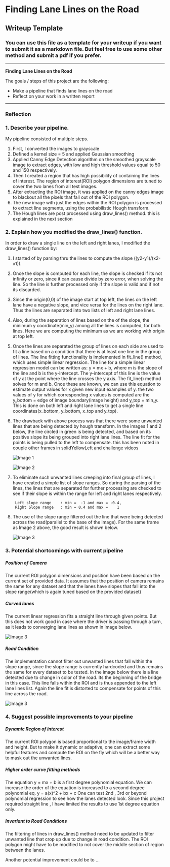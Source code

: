 # **Finding Lane Lines on the Road**

## Writeup Template

### You can use this file as a template for your writeup if you want to submit it as a markdown file. But feel free to use some other method and submit a pdf if you prefer.

---

**Finding Lane Lines on the Road**

The goals / steps of this project are the following:
* Make a pipeline that finds lane lines on the road
* Reflect on your work in a written report


[//]: # (Image References)

[image1]: ./examples/grayscale.jpg "Grayscale"

---

### Reflection

### 1. Describe your pipeline.

My pipeline consisted of multiple steps.

1. First, I converted the images to grayscale  
2. Defined a kernel size = 5 and applied Gaussian smoothing
3. Applied Canny Edge Detection algorithm on the smoothed grayscale image to extract edges, with low and high threshold values equal to 50 and 150 respectively.
4. Then I created a region that has high possibility of containing the lines of interest. The region of interest(ROI) polygon dimensions are tuned to cover the two lanes from all test images.
5. After extracting the ROI image, it was applied on the canny edges image to blackout all the pixels that fall out of the ROI polygon.
6. The new image with just the edges within the ROI polygon is processed to extract line segments, using the probabilistic Hough transform.
7. The Hough lines are post processed using draw_lines() method. this is explained in the next section

### 2. Explain how you modified the draw_lines() function.
In order to draw a single line on the left and right lanes, I modified the draw_lines() function by:

1. I started of by parsing thru the lines to compute the slope ((y2-y1)/(x2-x1)).
2. Once the slope is computed for each line, the slope is checked if its not infinity or zero, since it can cause divide by zero error, when solving the line. So the line is further processed only if the slope is valid and if not its discarded.
3. Since the origin(0,0) of the image start at top left, the lines on the left lane have a negative slope, and vice versa for the lines on the right lane. Thus the lines are separated into two lists of left and right lane lines.
4. Also, during the separation of lines based on the of the slope, the minimum y coordinate(min_y) among all the lines is computed, for both lines. Here we are computing the minimum as we are working with origin at top left.
5. Once the lines are separated the group of lines on each side are used to fit a line based on a condition that there is at least one line in the group of lines. The line fitting functionality is implemented in fit_line() method, which uses simple linear regression.
The line for a simple linear regression model can be written as: y = mx + b, where m is the slope of the line and b is the y-intercept. The y-intercept of this line is the value of y at the point where the line crosses the y axis. The fit_line() method solves for m and b. Once these are known, we can use this equation to estimate output values for x given new input examples of y. the two values of y for which corresponding x values is computed are the y_bottom = edge of image boundary(image height) and y_top = min_y. This is done on both left and right lane lines to get a single line coordinates(x_bottom, y_bottom, x_top and y_top).
6. The drawback with above process was that there were some unwanted lines that are being detected by hough transform. In the images 1 and 2 below, the line circled in green is being detected, and based on its positive slope its being grouped into right lane lines. The line fit for the points is being pulled to the left to compensate. this has been noted in couple other frames in solidYellowLeft and challenge videos

    ![Image 1](first_pass_bad/bad_result_1.jpg)

    ![Image 2](first_pass_bad/bad_result_2.jpg)

7. To eliminate such unwanted lines creeping into final group of lines, I have created a simple list of slope ranges. So during the parsing of the lines, the lines that are separated for further processing are checked to see if their slope is within the range for left and right lanes respectively.

        Left slope range    : min =  -1 and max = -0.4,
        Right Slope range   : min = 0.4 and max =    1

8. The use of the slope range filtered out the line that were being detected across the road(parallel to the base of the image). For the same frame as Image 2 above, the good result is shown below.

    ![Image 3](first_pass_bad/good_result_2.jpg)


### 3. Potential shortcomings with current pipeline

##### Position of Camera

The current ROI polygon dimensions and position have been based on the current set of provided data. It assumes that the position of camera remains the same for any dataset and that the lanes have slopes that fall into the slope range(which is again tuned based on the provided dataset)

##### Curved lanes

The current linear regression fits a straight line through given points. But this does not work good in case where the driver is passing through a turn, as it leads to converging lane lines as shown in image below.

![Image 3](first_pass_bad/bad_result_3.jpg)

##### Road Condition
The implementation cannot filter out unwanted lines that fall within the slope range, since the slope range is currently hardcoded and thus remains the same for every dataset to be tested. In the image below there is a line detected due to change in color of the road. Its the beginning of the bridge in this case. This line falls within the ROI and is thus appended to the left lane lines list. Again the line fit is distorted to compensate for points of this line across the road.

![Image 3](first_pass_bad/bad_result_4.jpg)

### 4. Suggest possible improvements to your pipeline


##### Dynamic Region of interest

The current ROI polygon is based proportional to the image/frame width and height. But to make it dynamic or adaptive, one can extract some helpful features and compute the ROI on the fly which will be a better way to mask out the unwanted lines.

##### Higher order curve fitting methods

The equation y = mx + b is a first degree polynomial equation. We can increase the order of the equation is increased to a second degree polynomial eq. y = a(x)^2 + bx + c
One can test 2nd , 3rd or beyond polynomial regression to see how the lanes detected look. Since this project required straight line , I have limited the results to use 1st degree equation only.

##### Invariant to Road Conditions
The filtering of lines in draw_lines() method need to be updated to filter unwanted line that crop up due to change in road condition. The ROI polygon might have to be modified to not cover the middle section of region between the lanes.

Another potential improvement could be to ...
